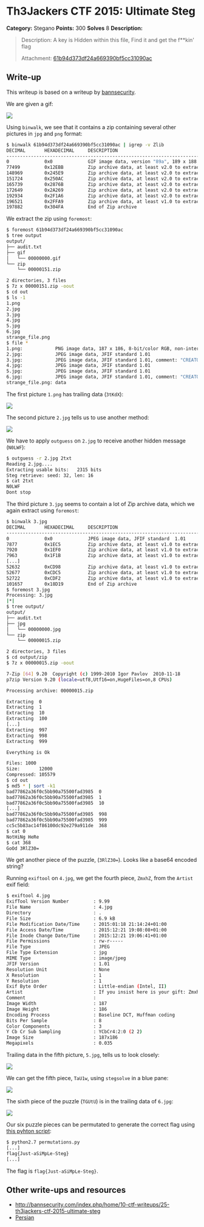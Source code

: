 # Th3Jackers CTF 2015: Ultimate Steg

**Category:** Stegano
**Points:** 300
**Solves** 8
**Description:**

> Description: A key is Hidden within this file, Find it and get the f\*\*kin' flag
>
> Attachment: [61b94d373df24a669390bf5cc31090ac](61b94d373df24a669390bf5cc31090ac)

## Write-up

This writeup is based on a writeup by [bannsecurity](http://bannsecurity.com/index.php/home/10-ctf-writeups/25-th3jackers-ctf-2015-ultimate-steg).

We are given a gif:

![](61b94d373df24a669390bf5cc31090ac)

Using `binwalk`, we see that it contains a zip containing several other pictures in `jpg` and `png` format:

```bash
$ binwalk 61b94d373df24a669390bf5cc31090ac | igrep -v Zlib
DECIMAL       HEXADECIMAL     DESCRIPTION
--------------------------------------------------------------------------------
0             0x0             GIF image data, version "89a", 189 x 188
77499         0x12EBB         Zip archive data, at least v2.0 to extract, compressed size: 71435,  uncompressed size: 71543, name: "1.png"
148969        0x245E9         Zip archive data, at least v2.0 to extract, compressed size: 2720,  uncompressed size: 2880, name: "2.jpg"
151724        0x250AC         Zip archive data, at least v2.0 to extract, compressed size: 13980,  uncompressed size: 101684, name: "3.jpg"
165739        0x2876B         Zip archive data, at least v2.0 to extract, compressed size: 6875,  uncompressed size: 7019, name: "4.jpg"
172649        0x2A269         Zip archive data, at least v2.0 to extract, compressed size: 20250,  uncompressed size: 21072, name: "5.jpg"
192934        0x2F1A6         Zip archive data, at least v2.0 to extract, compressed size: 3552,  uncompressed size: 3693, name: "6.jpg"
196521        0x2FFA9         Zip archive data, at least v1.0 to extract, compressed size: 947,  uncompressed size: 947, name: "strange_file.png"
197882        0x304FA         End of Zip archive
```

We extract the zip using `foremost`:

```bash
$ foremost 61b94d373df24a669390bf5cc31090ac
$ tree output
output/
├── audit.txt
├── gif
│   └── 00000000.gif
└── zip
    └── 00000151.zip

2 directories, 3 files
$ 7z x 00000151.zip -oout
$ cd out
$ ls -1
1.png
2.jpg
3.jpg
4.jpg
5.jpg
6.jpg
strange_file.png
$ file *
1.png:            PNG image data, 187 x 186, 8-bit/color RGB, non-interlaced
2.jpg:            JPEG image data, JFIF standard 1.01
3.jpg:            JPEG image data, JFIF standard 1.01, comment: "CREATOR: gd-jpeg v1.0 (using IJ"
4.jpg:            JPEG image data, JFIF standard 1.01
5.jpg:            JPEG image data, JFIF standard 1.01
6.jpg:            JPEG image data, JFIF standard 1.01, comment: "CREATOR: gd-jpeg v1.0 (using IJ"
strange_file.png: data
```

The first picture `1.png` has trailing data (`3tKdX`):

![](./trailing.png)

The second picture `2.jpg` tells us to use another method:

![](./trailing2.png)

We have to apply `outguess` on `2.jpg` to receive another hidden message (`N0LWF`):

```bash
$ outguess -r 2.jpg 2txt
Reading 2.jpg....
Extracting usable bits:   2315 bits
Steg retrieve: seed: 32, len: 16
$ cat 2txt
N0LWF
Dont stop
```

The third picture `3.jpg` seems to contain a lot of Zip archive data, which we again extract using `foremost`:

```bash
$ binwalk 3.jpg
DECIMAL       HEXADECIMAL     DESCRIPTION
--------------------------------------------------------------------------------
0             0x0             JPEG image data, JFIF standard  1.01
7877          0x1EC5          Zip archive data, at least v1.0 to extract, compressed size: 12,  uncompressed size: 12, name: "0"
7920          0x1EF0          Zip archive data, at least v1.0 to extract, compressed size: 12,  uncompressed size: 12, name: "1"
7963          0x1F1B          Zip archive data, at least v1.0 to extract, compressed size: 12,  uncompressed size: 12, name: "10"
[...]
52632         0xCD98          Zip archive data, at least v1.0 to extract, compressed size: 12,  uncompressed size: 12, name: "997"
52677         0xCDC5          Zip archive data, at least v1.0 to extract, compressed size: 12,  uncompressed size: 12, name: "998"
52722         0xCDF2          Zip archive data, at least v1.0 to extract, compressed size: 12,  uncompressed size: 12, name: "999"
101657        0x18D19         End of Zip archive
$ foremost 3.jpg
Processing: 3.jpg
|*|
$ tree output/
output/
├── audit.txt
├── jpg
│   └── 00000000.jpg
└── zip
    └── 00000015.zip

2 directories, 3 files
$ cd output/zip
$ 7z x 00000015.zip -oout

7-Zip [64] 9.20  Copyright (c) 1999-2010 Igor Pavlov  2010-11-18
p7zip Version 9.20 (locale=utf8,Utf16=on,HugeFiles=on,8 CPUs)

Processing archive: 00000015.zip

Extracting  0
Extracting  1
Extracting  10
Extracting  100
[...]
Extracting  997
Extracting  998
Extracting  999

Everything is Ok

Files: 1000
Size:       12000
Compressed: 105579
$ cd out
$ md5 * | sort -k1
bad77862a36f0c5bb90a75500fad3985  0
bad77862a36f0c5bb90a75500fad3985  1
bad77862a36f0c5bb90a75500fad3985  10
[...]
bad77862a36f0c5bb90a75500fad3985  998
bad77862a36f0c5bb90a75500fad3985  999
cc5c5b83ac14f86100dc92e279a911de  368
$ cat 0
NotHiNg HeRe
$ cat 368
GoOd 3RlZ30=
```

We get another piece of the puzzle, (`3RlZ30=`). Looks like a base64 encoded string?

Running `exiftool` on `4.jpg`, we get the fourth piece, `ZmxhZ`, from the `Artist` exif field:

```bash
$ exiftool 4.jpg
ExifTool Version Number         : 9.99
File Name                       : 4.jpg
Directory                       : .
File Size                       : 6.9 kB
File Modification Date/Time     : 2015:01:18 21:14:24+01:00
File Access Date/Time           : 2015:12:21 19:08:08+01:00
File Inode Change Date/Time     : 2015:12:21 19:06:41+01:00
File Permissions                : rw-r-----
File Type                       : JPEG
File Type Extension             : jpg
MIME Type                       : image/jpeg
JFIF Version                    : 1.01
Resolution Unit                 : None
X Resolution                    : 1
Y Resolution                    : 1
Exif Byte Order                 : Little-endian (Intel, II)
Artist                          : If you insist here is your gift: ZmxhZ
Comment                         : 
Image Width                     : 187
Image Height                    : 186
Encoding Process                : Baseline DCT, Huffman coding
Bits Per Sample                 : 8
Color Components                : 3
Y Cb Cr Sub Sampling            : YCbCr4:2:0 (2 2)
Image Size                      : 187x186
Megapixels                      : 0.035
```

Trailing data in the fifth picture, `5.jpg`, tells us to look closely:

![](./trailing5.png)

We can get the fifth piece, `TaU1w`, using `stegsolve` in a blue pane:

![](./solved.png)

The sixth piece of the puzzle (`TGUtU`) is in the trailing data of `6.jpg`:

![](./trailing6.png)

Our six puzzle pieces can be permutated to generate the correct flag using [this pyhton script](./permutations.py):

```bash
$ python2.7 permutations.py
[...]
flag{Just-aSiMpLe-Steg}
[...]
```

The flag is `flag{Just-aSiMpLe-Steg}`.
## Other write-ups and resources

* <http://bannsecurity.com/index.php/home/10-ctf-writeups/25-th3jackers-ctf-2015-ultimate-steg>
* [Persian](http://nevermore.blog.ir/post/th3jackers-2015-CTF-writeup)
